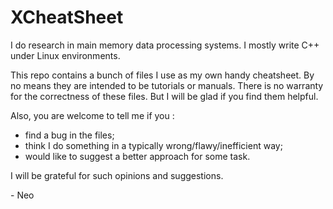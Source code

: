XCheatSheet
=========

I do research in main memory data processing systems.
I mostly write C++ under Linux environments.

This repo contains a bunch of files I use as my own handy cheatsheet.
By no means they are intended to be tutorials or manuals.
There is no warranty for the correctness of these files.
But I will be glad if you find them helpful.

Also, you are welcome to tell me if you :
+ find a bug in the files;
+ think I do something in a typically wrong/flawy/inefficient way;
+ would like to suggest a better approach for some task.

I will be grateful for such opinions and suggestions.

\- Neo
